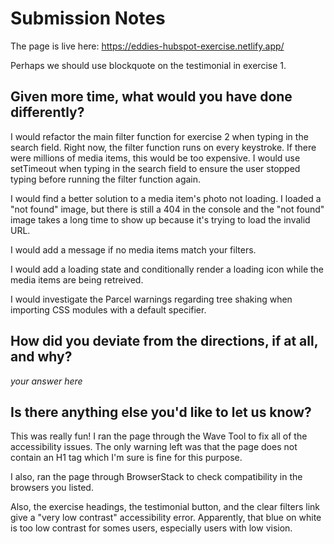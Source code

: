 # Submission Notes

The page is live here: https://eddies-hubspot-exercise.netlify.app/

Perhaps we should use blockquote on the testimonial in exercise 1.

## Given more time, what would you have done differently?

I would refactor the main filter function for exercise 2 when typing in the search field. Right now, the filter function runs on every keystroke. If there were millions of media items, this would be too expensive. I would use setTimeout when typing in the search field to ensure the user stopped typing before running the filter function again.

I would find a better solution to a media item's photo not loading. I loaded a "not found" image, but there is still a 404 in the console and the "not found" image takes a long time to show up because it's trying to load the invalid URL. 

I would add a message if no media items match your filters.

I would add a loading state and conditionally render a loading icon while the media items are being retreived.

I would investigate the Parcel warnings regarding tree shaking when importing CSS modules with a default specifier.

## How did you deviate from the directions, if at all, and why?

_your answer here_

## Is there anything else you'd like to let us know?

This was really fun! I ran the page through the Wave Tool to fix all of the accessibility issues. The only warning left was that the page does not contain an H1 tag which I'm sure is fine for this purpose. 

I also, ran the page through BrowserStack to check compatibility in the browsers you listed.

Also, the exercise headings, the testimonial button, and the clear filters link give a "very low contrast" accessibility error. Apparently, that blue on white is too low contrast for somes users, especially users with low vision.
